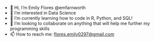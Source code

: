 - 👋 Hi, I’m Emily Flores @emfarnworth
- 👀 I’m interested in Data Science
- 🌱 I’m currently learning how to code in R, Python, and SQL!
- 💞️ I’m looking to collaborate on anything that will help me further my programming skills
- 📫 How to reach me: flores.emily0297@gmail.com

<!---
emfarnworth/emfarnworth is a ✨ special ✨ repository because its `README.md` (this file) appears on your GitHub profile.
You can click the Preview link to take a look at your changes.
--->
